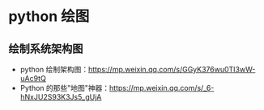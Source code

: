 # python 绘图
## 绘制系统架构图
- python 绘制架构图：https://mp.weixin.qq.com/s/GGyK376wu0TI3wW-uAc9tQ
- Python 的那些"地图"神器：https://mp.weixin.qq.com/s/_6-hNxJU2S93K3Js5_gUjA